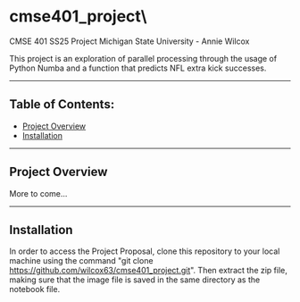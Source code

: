 # cmse401_project\

CMSE 401 SS25 Project Michigan State University - Annie Wilcox

This project is an exploration of parallel processing through the usage of Python Numba and a function that predicts NFL extra kick successes.

---


## Table of Contents:
- [Project Overview](#project-overview)
- [Installation](#installation)

---
## Project Overview

More to come...

---
## Installation
In order to access the Project Proposal, clone this repository to your local machine using the command "git clone https://github.com/wilcox63/cmse401_project.git". Then extract the zip file, making sure that the image file is saved in the same directory as the notebook file. 
